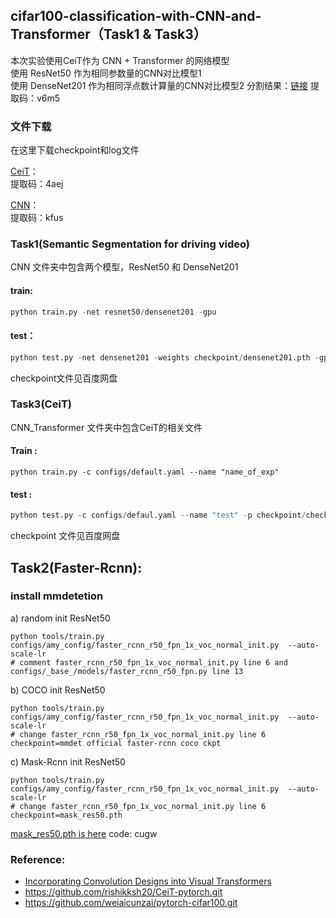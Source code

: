 ## cifar100-classification-with-CNN-and-Transformer（Task1 & Task3）

本次实验使用CeiT作为 CNN + Transformer 的网络模型  
使用 ResNet50 作为相同参数量的CNN对比模型1  
使用 DenseNet201 作为相同浮点数计算量的CNN对比模型2 
分割结果：[链接](https://pan.baidu.com/s/1Ks3TcoZ2XvDp8N6oE0ueHA) 
提取码：v6m5 

### 文件下载
在这里下载checkpoint和log文件  

[CeiT](https://pan.baidu.com/s/1zvmNg50kYrgA9nL-8d2myg)：  
提取码：4aej  

[CNN](https://pan.baidu.com/s/1Y53VkqbLyD9MOciWnZd76w)：  
提取码：kfus   

### Task1(Semantic Segmentation for driving video)
CNN 文件夹中包含两个模型，ResNet50 和 DenseNet201 
 
#### train:
```python
python train.py -net resnet50/densenet201 -gpu
```

#### test：
```python
python test.py -net densenet201 -weights checkpoint/densenet201.pth -gpu
```
checkpoint文件见百度网盘  

### Task3(CeiT)
CNN_Transformer 文件夹中包含CeiT的相关文件 

#### Train :
```
python train.py -c configs/default.yaml --name "name_of_exp"
```

#### test :
```python
python test.py -c configs/defaul.yaml --name "test" -p checkpoint/checkpoint.pyt

```
checkpoint 文件见百度网盘

## Task2(Faster-Rcnn):

### install mmdetetion 
a) random init ResNet50 
```
python tools/train.py configs/amy_config/faster_rcnn_r50_fpn_1x_voc_normal_init.py  --auto-scale-lr
# comment faster_rcnn_r50_fpn_1x_voc_normal_init.py line 6 and configs/_base_/models/faster_rcnn_r50_fpn.py line 13
```
b) COCO init ResNet50 
```
python tools/train.py configs/amy_config/faster_rcnn_r50_fpn_1x_voc_normal_init.py  --auto-scale-lr
# change faster_rcnn_r50_fpn_1x_voc_normal_init.py line 6 checkpoint=mmdet official faster-rcnn coco ckpt
```
c) Mask-Rcnn init ResNet50 
```
python tools/train.py configs/amy_config/faster_rcnn_r50_fpn_1x_voc_normal_init.py  --auto-scale-lr
# change faster_rcnn_r50_fpn_1x_voc_normal_init.py line 6 checkpoint=mask_res50.pth
```
[mask_res50.pth is here](https://pan.baidu.com/s/1HNbPocLiQbDca5H2L7FuoQ) code: cugw 

### Reference:
* [Incorporating Convolution Designs into Visual Transformers](https://arxiv.org/pdf/2103.11816v2.pdf)
* https://github.com/rishikksh20/CeiT-pytorch.git
* https://github.com/weiaicunzai/pytorch-cifar100.git

